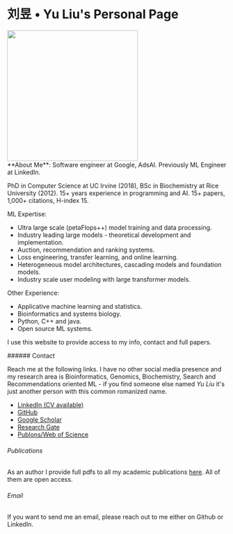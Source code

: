<h1 class="title"> <b>刘昱 • Yu Liu</b>'s Personal Page</h1>

<div class="grid">
<img src="/img/yuicon.jpg" height=300px width=300px></img>

<div class="shark-logo">
  <div class="shark-body">
    <div class="tail"></div>
    <div class="fin"></div>
    <div class="eye"></div>
  </div>
  <div class="scanline"></div>
</div>
</div>
<article>**About Me**: Software engineer at Google, AdsAI. Previously ML Engineer at LinkedIn. 

PhD in Computer Science at UC Irvine (2018), BSc in Biochemistry at Rice University (2012). 
15+ years experience in programming and AI. 15+ papers, 1,000+ citations, H-index 15.

ML Expertise:

  * Ultra large scale (petaFlops++) model training and data processing. 
  * Industry leading large models - theoretical development and implementation.
  * Auction, recommendation and ranking systems.
  * Loss engineering, transfer learning, and online learning.
  * Heterogeneous model architectures, cascading models and foundation models.
  * Industry scale user modeling with large transformer models.

Other Experience:

  * Applicative machine learning and statistics.
  * Bioinformatics and systems biology.
  * Python, C++ and java.
  * Open source ML systems.

I use this website to provide access to my info, contact and full papers.
</article>

<article>
###### Contact

Reach me at the following links. I have no other social media presence and my research area is Bioinformatics, Genomics, Biochemistry, Search and Recommendations oriented ML - if you find someone else named *Yu Liu* it's just another person with this common romanized name.

* [LinkedIn (CV available)](https://www.linkedin.com/in/yu-liu-extrainfo/)
* [GitHub](https://github.com/darlliu)
* [Google Scholar](https://scholar.google.com/citations?user=4CDnUJEAAAAJ&hl=en)
* [Research Gate](https://www.researchgate.net/profile/Yu-Liu-17)
* [Publons/Web of Science](https://publons.com/researcher/C-3867-2016/)


###### Publications

As an author I provide full pdfs to all my academic publications [here](/papers). All of them are open access.

###### Email

If you want to send me an email, please reach out to me either on Github or LinkedIn.
</article>
